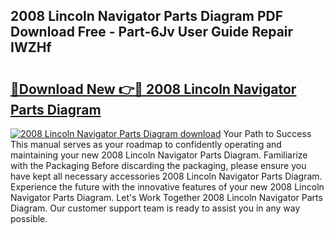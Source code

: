 ## 2008 Lincoln Navigator Parts Diagram PDF Download Free - Part-6Jv User Guide Repair IWZHf

# <h2><a href="http://dfmw74.blite.top/?on=2008+Lincoln+Navigator+Parts+Diagram">🔗Download New 👉🔴 2008 Lincoln Navigator Parts Diagram</a></h2>

[![2008 Lincoln Navigator Parts Diagram download](https://i.imgur.com/lujVjoI.png)](http://dfmw74.blite.top/?on=2008+Lincoln+Navigator+Parts+Diagram)
Your Path to Success This manual serves as your roadmap to confidently operating and maintaining your new 2008 Lincoln Navigator Parts Diagram. Familiarize with the Packaging Before discarding the packaging, please ensure you have kept all necessary accessories 2008 Lincoln Navigator Parts Diagram. Experience the future with the innovative features of your new 2008 Lincoln Navigator Parts Diagram. Let's Work Together 2008 Lincoln Navigator Parts Diagram. Our customer support team is ready to assist you in any way possible.
